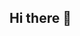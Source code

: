 ## Hi there 👋

<!--
**TreesandPlants/TreesandPlants** is a ✨ _special_ ✨ repository because its `README.md` (this file) appears on your GitHub profile.
